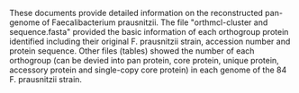 These documents provide detailed information on the reconstructed pan-genome of Faecalibacterium prausnitzii.
The file "orthmcl-cluster and sequence.fasta" provided the basic information of each orthogroup protein identified including their original F. prausnitzii strain, accession number and protein sequence.
Other files (tables) showed the number of each orthogroup (can be devied into pan protein, core protein, unique protein, accessory protein and single-copy core protein) in each genome of the 84 F. prausnitzii strain.
